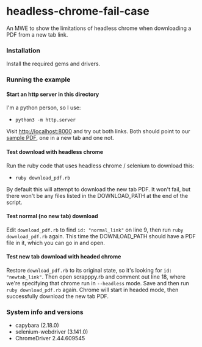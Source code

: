 # headless-chrome-fail-case

An MWE to show the limitations of headless chrome when downloading a PDF from a new tab link.

### Installation

Install the required gems and drivers.

### Running the example

#### Start an http server in this directory
I'm a python person, so I use:
- `python3 -m http.server`

Visit [http://localhost:8000](http://localhost:8000) and try out both links. Both should point to our [sample PDF](http://www.pdf995.com/samples/pdf.pdf), one in a new tab and one not.

#### Test download with headless chrome

Run the ruby code that uses headless chrome / selenium to download this:
- `ruby download_pdf.rb`

By default this will attempt to download the new tab PDF. It won't fail, but there won't be any files listed in the DOWNLOAD_PATH at the end of the script.

#### Test normal (no new tab) download

Edit `download_pdf.rb` to find `id: "normal_link"` on line 9, then run `ruby download_pdf.rb` again. This time the DOWNLOAD_PATH should have a PDF file in it, which you can go in and open.

#### Test new tab download with headed chrome
Restore `download_pdf.rb` to its original state, so it's looking for `id: "newtab_link"`. Then open scrapppy.rb and comment out line 18, where we're specifying that chrome run in `--headless` mode. Save and then run `ruby download_pdf.rb` again. Chrome will start in headed mode, then successfully download the new tab PDF.

### System info and versions
- capybara (2.18.0)
- selenium-webdriver (3.141.0)
- ChromeDriver 2.44.609545



